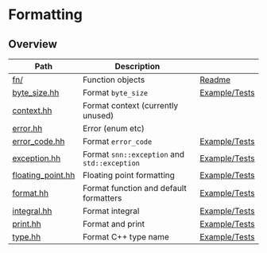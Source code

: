 # Formatting

## Overview

| Path                                    | Description                                  |                                         |
| --------------------------------------- | -------------------------------------------- | --------------------------------------- |
| [fn/](fn)                               | Function objects                             | [Readme](fn/#readme)                    |
| [byte\_size.hh](byte_size.hh)           | Format `byte_size`                           | [Example/Tests](byte_size.test.cc)      |
| [context.hh](context.hh)                | Format context (currently unused)            |                                         |
| [error.hh](error.hh)                    | Error (enum etc)                             |                                         |
| [error\_code.hh](error_code.hh)         | Format `error_code`                          | [Example/Tests](error_code.test.cc)     |
| [exception.hh](exception.hh)            | Format `snn::exception` and `std::exception` | [Example/Tests](exception.test.cc)      |
| [floating\_point.hh](floating_point.hh) | Floating point formatting                    | [Example/Tests](floating_point.test.cc) |
| [format.hh](format.hh)                  | Format function and default formatters       | [Example/Tests](format.test.cc)         |
| [integral.hh](integral.hh)              | Format integral                              | [Example/Tests](integral.test.cc)       |
| [print.hh](print.hh)                    | Format and print                             | [Example/Tests](print.test.cc)          |
| [type.hh](type.hh)                      | Format C++ type name                         | [Example/Tests](type.test.cc)           |
